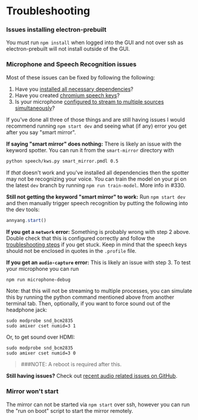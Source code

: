 # Troubleshooting

### Issues installing electron-prebuilt
You must run `npm install` when logged into the GUI and not over ssh as electron-prebuilt will not install outside of the GUI.

### Microphone and Speech Recognition issues
Most of these issues can be fixed by following the following:

1. Have you [installed all necessary dependencies](http://docs.smart-mirror.io/docs/installation.html#installing-smart-mirror-dependencies)?
2. Have you created [chromium speech keys](docs.smart-mirror.io/docs/chromium_speech_keys.html)?
3. Is your microphone [configured to stream to multiple sources simultaneously](http://docs.smart-mirror.io/docs/configure_the_pi.html#audio-input-and-output)?

If you've done all three of those things and are still having issues I would recommend running `npm start dev` and seeing what (if any) error you get after you say "smart mirror".

**If saying "smart mirror" does nothing:**
There is likely an issue with the keyword spotter. You can run it from the `smart-mirror` directory with
``` bash
python speech/kws.py smart_mirror.pmdl 0.5
```
If *that* doesn't work and you've installed all dependencies then the spotter may not be recognizing your voice. You can train the model on your pi on the latest `dev` branch by running `npm run train-model`. More info in #330.

**Still not getting the keyword "smart mirror" to work:**
Run `npm start dev` and then manually trigger speech recognition by putting the following into the dev tools:
``` javascript
annyang.start()
```

**If you get a `network` error:**
Something is probably wrong with step 2 above. Double check that this is configured correctly and follow the [troubleshooting steps](http://docs.smart-mirror.io/docs/chromium_speech_keys.html#troubleshooting) if you get stuck. Keep in mind that the speech keys should not be enclosed in quotes in the `.profile` file.

**If you get an `audio-capture` error:**
This is likely an issue with step 3. To test your microphone you can run 
``` bash
npm run microphone-debug
```
Note: that this will not be streaming to multiple processes, you can simulate this by running the python command mentioned above from another terminal tab.
Then, optionally, if you want to force sound out of the headphone jack:
```
sudo modprobe snd_bcm2835
sudo amixer cset numid=3 1
```
Or, to get sound over HDMI:
```
sudo modprobe snd_bcm2835
sudo amixer cset numid=3 0
```

> ###NOTE: A reboot is required after this.

**Still having issues?** Check out [recent audio related issues on GitHub](https://github.com/evancohen/smart-mirror/issues?utf8=%E2%9C%93&q=is%3Aissue%20audio).

### Mirror won't start
The mirror can not be started via `npm start` over ssh, however you can run the "run on boot" script to start the mirror remotely.
